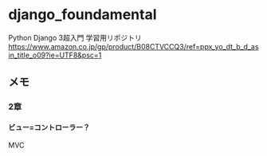 # django_foundamental
Python Django 3超入門 学習用リポジトリ<br>
https://www.amazon.co.jp/gp/product/B08CTVCCQ3/ref=ppx_yo_dt_b_d_asin_title_o09?ie=UTF8&psc=1

## メモ
### 2章
#### ビュー=コントローラー？
MVC
